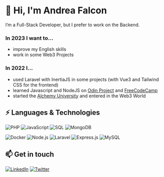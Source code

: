 # 👋 Hi, I'm Andrea Falcon

I’m a Full-Stack Developer, but I prefer to work on the Backend.

### In 2023 I want to...
- improve my English skills
- work in some Web3 Projects

### In 2022 I...
- used Laravel with InertiaJS in some projects (with Vue3 and Tailwind CSS for the frontend)
- learned Javascript and NodeJS on [Odin Project](https://www.theodinproject.com/) and [FreeCodeCamp](https://www.freecodecamp.org/)
- started the [Alchemy University](https://university.alchemy.com/) and entered in the Web3 World

## ⚡ Languages & Technologies

![PHP](https://img.shields.io/badge/-PHP-000?&logo=PHP)
![JavaScript](https://img.shields.io/badge/-JavaScript-000?&logo=JavaScript)
![SQL](https://img.shields.io/badge/-SQL-000?&logo=MySQL)
![MongoDB](https://img.shields.io/badge/-MongoDB-000?&logo=MongoDB)

![Docker](https://img.shields.io/badge/-Docker-000?&logo=Docker)
![Node.js](https://img.shields.io/badge/-Node.js-000?&logo=node.js)
![Laravel](https://img.shields.io/badge/-Laravel-000?&logo=Laravel)
![Express.js](https://img.shields.io/badge/-Express.js-000?&logo=express)
![MySQL](https://img.shields.io/badge/-MySQL-000?&logo=MySQL)

## 📫 Get in touch

[![LinkedIn](https://img.shields.io/badge/LinkedIn-0077B5?style=for-the-badge&logo=linkedin&logoColor=white)](https://www.linkedin.com/in/andrea-falcon-fullstack-developer/)
[![Twitter](https://img.shields.io/badge/Twitter-1DA1F2?style=for-the-badge&logo=twitter&logoColor=white)](https://twitter.com/AndreaFalconIT)

<!---
falconandrea/falconandrea is a ✨ special ✨ repository because its `README.md` (this file) appears on your GitHub profile.
You can click the Preview link to take a look at your changes.
--->
